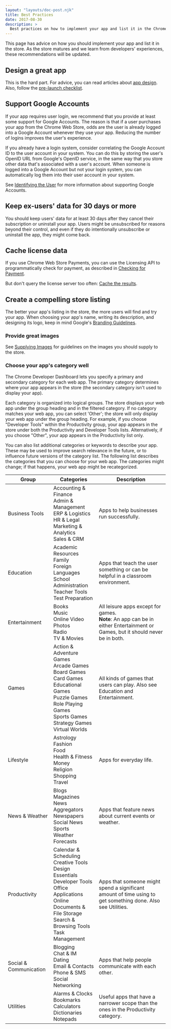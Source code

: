 ```yaml
---
layout: "layouts/doc-post.njk"
title: Best Practices
date: 2017-08-30
description: >
  Best practices on how to implement your app and list it in the Chrome Web Store.
---
```


This page has advice on how you should implement your app and list it in the store. As the store
matures and we learn from developers' experiences, these recommendations will be updated.

## Design a great app

This is the hard part. For advice, you can read articles about [app design][1]. Also, follow the
[pre-launch checklist][2].

## Support Google Accounts

If your app requires user login, we recommend that you provide at least some support for Google
Accounts. The reason is that if a user purchases your app from the Chrome Web Store, odds are the
user is already logged into a Google Account whenever they use your app. Reducing the number of
logins improves the user's experience.

If you already have a login system, consider correlating the Google Account ID to the user account
in your system. You can do this by storing the user's OpenID URL from Google's OpenID service, in
the same way that you store other data that's associated with a user's account. When someone is
logged into a Google Account but not your login system, you can automatically log them into their
user account in your system.

See [Identifying the User][3] for more information about supporting Google Accounts.

## Keep ex-users' data for 30 days or more

You should keep users' data for at least 30 days after they cancel their subscription or uninstall
your app. Users might be unsubscribed for reasons beyond their control, and even if they do
intentionally unsubscribe or uninstall the app, they might come back.

## Cache license data

If you use Chrome Web Store Payments, you can use the Licensing API to programmatically check for
payment, as described in [Checking for Payment][4].

But don't query the license server too often: [Cache the results][5].

## Create a compelling store listing

The better your app's listing in the store, the more users will find and try your app. When choosing
your app's name, writing its description, and designing its logo, keep in mind Google's [Branding
Guidelines][7].

### Provide great images

See [Supplying Images][8] for guidelines on the images you should supply to the store.

### Choose your app's category well

The Chrome Developer Dashboard lets you specify a primary and secondary category for each web app.
The primary category determines where your app appears in the store (the secondary category isn't
used to display your app).

Each category is organized into logical groups. The store displays your web app under the group
heading and in the filtered category. If no category matches your web app, you can select 'Other';
the store will only display your web app under the group heading. For example, if you choose
"Developer Tools" within the Productivity group, your app appears in the store under both the
Productivity and Developer Tools lists. Alternatively, if you choose "Other", your app appears in
the Productivity list only.

You can also list additional categories or keywords to describe your app. These may be used to
improve search relevance in the future, or to influence future versions of the category list. The
following list describes the categories that you can choose for your web app. The categories might
change; if that happens, your web app might be recategorized.

<table>
  <thead>
    <tr>
      <th>Group</th>
      <th>Categories</th>
      <th>Description</th>
    </tr>
  </thead>
  <tbody>
    <tr>
      <td>Business Tools</td>
      <td>
        Accounting & Finance<br>
        Admin & Management<br>
        ERP & Logistics<br>
        HR & Legal<br>
        Marketing & Analytics<br>
        Sales & CRM
      </td>
      <td>Apps to help businesses run successfully.</td>
    </tr>
    <tr>
      <td>Education</td>
      <td>
        Academic Resources<br>
        Family<br>
        Foreign Languages<br>
        School Administration<br>  
        Teacher Tools<br>
        Test Preparation
      </td>
      <td>Apps that teach the user something or can be helpful in a classroom environment.</td>
    </tr>
    <tr>
      <td>Entertainment</td>
      <td>
        Books<br>
        Music<br>
        Online Video<br>
        Photos<br>
        Radio<br>
        TV & Movies
      </td>
      <td>
        All leisure apps except for games.<br>
        <b>Note</b>: An app can be in either Entertainment or Games, but it should never be in both.
      </td>
    </tr>
    <tr>
      <td>Games</td>
      <td>
        Action & Adventure Games<br>
        Arcade Games<br>
        Board Games<br>
        Card Games<br>
        Educational Games<br>
        Puzzle Games<br>
        Role Playing Games<br>
        Sports Games<br>
        Strategy Games<br>
        Virtual Worlds
      </td>
      <td>All kinds of games that users can play. Also see Education and Entertainment.</td>
    </tr>
    <tr>
      <td>Lifestyle</td>
      <td>
        Astrology<br>
        Fashion<br>
        Food<br>
        Health & Fitness<br>
        Money<br>
        Religion<br> 
        Shopping<br>
        Travel
      </td>
      <td>Apps for everyday life.</td>
    </tr>
    <tr>
      <td>News & Weather</td>
      <td>
        Blogs<br>
        Magazines<br>
        News Aggregators<br>
        Newspapers<br>
        Social News<br>
        Sports<br>
        Weather Forecasts
      </td>
      <td>Apps that feature news about current events or weather.</td>
    </tr>
    <tr>
      <td>Productivity</td>
      <td>
        Calendar & Scheduling<br>
        Creative Tools<br>
        Design Essentials<br> 
        Developer Tools<br>
        Office Applications<br>  
        Online Documents & File Storage<br>
        Search & Browsing Tools<br>
        Task Management
      </td>
      <td>
        Apps that someone might spend a significant amount of time using to get something done. 
        Also see Utilities.
      </td>
    </tr>
    <tr>
      <td>Social & Communication</td>
      <td>
        Blogging<br>
        Chat & IM<br>
        Dating<br>
        Email & Contacts<br>
        Phone & SMS<br>
        Social Networking
      </td>
      <td>Apps that help people communicate with each other.</td>
    </tr>
    <tr>
      <td>Utilities</td>
      <td>
        Alarms & Clocks<br>
        Bookmarks<br>
        Calculators<br>
        Dictionaries<br>
        Notepads
      </td>
      <td>Useful apps that have a narrower scope than the ones in the Productivity category.</td>
    </tr>
  </tbody>
</table>

[1]: https://developers.google.com/chrome/apps/index
[2]: launching.html#pre-launch-checklist
[3]: identify_user.html
[4]: check_for_payment.html
[5]: check_for_payment.html#cache
[6]: #top
[7]: branding.html
[8]: images.html
[9]: #top
